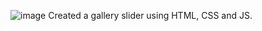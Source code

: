 ![image](https://github.com/Geek-ASR/VI_P2_gallerySlider/assets/132185513/02ccb157-73d7-4e60-917b-fb310da30bfe)
Created a gallery slider using HTML, CSS and JS.
